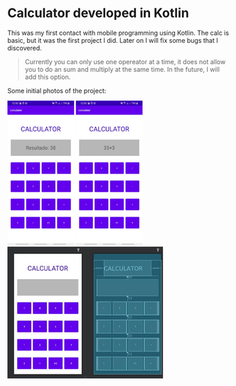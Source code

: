 # Calculator developed in Kotlin

This was my first contact with mobile programming using Kotlin. The calc is basic, but it was the first project I did. Later on I will fix some bugs that I discovered.


> Currently you can only use one opereator at a time, it does not allow you to do an sum and multiply  at the same time. In the future, I will add this option.


Some initial photos of the project:





<img src="/Assets/mobile1.jpg" width="150" heigth="300">
<img src="/Assets/mobile2.jpg" width="150" heigth="300">
<img src="/Assets/xml.jpg" width="350" heigth="300">
